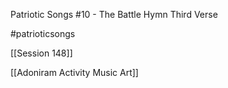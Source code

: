 Patriotic Songs #10 - The Battle Hymn Third Verse

#patrioticsongs 

[[Session 148]]

[[Adoniram Activity Music Art]]